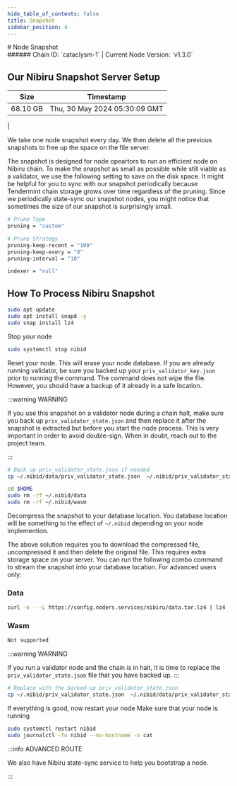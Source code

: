 ```yaml
---
hide_table_of_contents: false
title: Snapshot
sidebar_position: 4
---
```


<div class="h1-with-icon icon-nibiru">
# Node Snapshot
</div>
###### Chain ID: `cataclysm-1` | Current Node Version: `v1.3.0`

## Our Nibiru Snapshot Server Setup

| Size   | Timestamp   |
|--------|-------------|
| 68.10 GB | Thu, 30 May 2024 05:30:09 GMT |


We take one node snapshot every day. We then delete all the previous snapshots to free up the space on the file server.

The snapshot is designed for node opeartors to run an efficient node on Nibiru chain. To make the snapshot as small as possible while still viable as a validator, we use the following setting to save on the disk space. It might be helpful for you to sync with our snapshot periodically because Tendermint chain storage grows over time regardless of the pruning. Since we periodically state-sync our snapshot nodes, you might notice that sometimes the size of our snapshot is surprisingly small.

```bash title="app.toml"
# Prune Type
pruning = "custom"

# Prune Strategy
pruning-keep-recent = "100"
pruning-keep-every = "0"
pruning-interval = "10"
```

```bash title="config.toml"
indexer = "null"
```

## How To Process Nibiru Snapshot
```bash
sudo apt update
sudo apt install snapd -y
sudo snap install lz4
```

Stop your node
```bash
sudo systemctl stop nibid
```
Reset your node. This will erase your node database. If you are already running validator, be sure you backed up your `priv_validator_key.json` prior to running the command. The command does not wipe the file. However, you should have a backup of it already in a safe location.

:::warning WARNING

If you use this snapshot on a validator node during a chain halt, make sure you back up `priv_validator_state.json` and then replace it after the snapshot is extracted but before you start the node process. This is very important in order to avoid double-sign. When in doubt, reach out to the project team.

:::

```bash
# Back up priv_validator_state.json if needed
cp ~/.nibid/data/priv_validator_state.json  ~/.nibid/priv_validator_state.json

cd $HOME
sudo rm -rf ~/.nibid/data
sudo rm -rf ~/.nibid/wasm
```

Decompress the snapshot to your database location. You database location will be something to the effect of `~/.nibid` depending on your node implemention.

The above solution requires you to download the compressed file, uncompressed it and then delete the original file. This requires extra storage space on your server. You can run the following combo command to stream the snapshot into your database location. For advanced users only:
### Data
```bash
curl -o - -L https://config.noders.services/nibiru/data.tar.lz4 | lz4 -d | tar -x -C ~/.nibid
```
### Wasm
```bash
Not supported
```

:::warning WARNING

If you run a validator node and the chain is in halt, it is time to replace the `priv_validator_state.json` file that you have backed up.
:::

```bash
# Replace with the backed-up priv_validator_state.json
cp ~/.nibid/priv_validator_state.json  ~/.nibid/data/priv_validator_state.json
```

If everything is good, now restart your node
Make sure that your node is running

```bash
sudo systemctl restart nibid
sudo journalctl -fu nibid --no-hostname -o cat
```

:::info ADVANCED ROUTE

We also have Nibiru state-sync service to help you bootstrap a node.

:::
